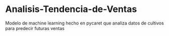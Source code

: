# Analisis-Tendencia-de-Ventas
Modelo de machine learning hecho en pycaret que analiza datos de cultivos para predecir futuras ventas
